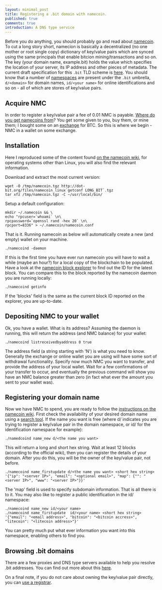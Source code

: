 ```yaml
---
layout: minimal_post
title: Registering a .bit domain with namecoin. 
published: true 
comments: true
introduction: A DNS type service
---
```


Before you do anything, you should probably go and read about [namecoin](http://namecoin.info).
To cut a long story short, namecion is basically a decentralized (no one mother or root single copy) dictionary of key/value pairs which are synced using the same principals that enable bitcion mining/transactions and so on.
The key (your domain name, example.bit) holds the value which specifies the location of your server, its IP address and other pieces of metadata.
The current draft specification for this `.bit` TLD scheme is [here](http://dot-bit.org/Namespace:Domain_names_v2.0).
You should know that a number of [namespaces](http://dot-bit.org/Namespace) are present under the `.bit` umbrella, `d/<domain>` for domain names, `id/<your name>` for online identifications and so on - all of which are stores of key/value pairs. 

## Acquire NMC
In order to register a key/value pair a fee of 0.01 NMC is payable.
[Where do you get namecoins from](http://dot-bit.org/HowToGetNamecoins)?
You get some given to you, buy them, or mine them; I bought some on an [exchange](https://btc-e.com) for BTC.
So this is where we begin - NMC in a wallet on some exchange.

## Installation
Here I reproduced some of the content found [on the namecoin wiki](https://github.com/namecoin/namecoin/wiki/Install-and-Configure-Namecoin), for operating systems other than Linux, you will also find the relevant information.

Download and extract the most current version:

    wget -O /tmp/namecoin.tgz http://dot-bit.org/files/namecoin_linux`getconf LONG_BIT`.tgz
    tar xfz /tmp/namecoin.tgz -C ~/usr/local/bin/

Setup a default configuration:

    mkdir ~/.namecoin && \
    echo "rpcuser=`whoami` \n\
    rpcpassword=`openssl rand -hex 20` \n\
    rpcport=8336" > ~/.namecoin/namecoin.conf

That is it.
Running namecoin as below will automatically create a new (and empty) wallet on your machine.

    ./namecoind -daemon

If this is the first time you have ever run namecoin you will have to wait a while (maybe an hour?) for a local copy of the blockchain to be populated.
Have a look at the [namecoin block explorer](http://explorer.dot-bit.org/) to find out the ID for the latest block.
You can compare this to the block reported by the namecoin daemon you are running locally:

    ./namecoind getinfo

If the 'blocks' field is the same as the current block ID reported on the explorer, you are up-to-date.

## Depositing NMC to your wallet
Ok, you have a wallet. What is its address?
Assuming the daemon is running, this will return the address (and NMC balance) for your wallet:

    ./namecoind listreceivedbyaddress 0 true

The address field (a string starting with 'N') is what you need to know.
Generally the exchange or online wallet you are using will have some sort of  withdrawal functionality.
Specify now much NMC you want to transfer, and provide the address of your local wallet.
Wait for a few confirmations of your transfer to occur, and eventually the previous command will show you have an NMC balance greater than zero (in fact what ever the amount you sent to your wallet was).

## Registering your domain name
Now we have NMC to spend, you are ready to follow the [instructions on the namecoin wiki](https://github.com/namecoin/namecoin/wiki/How-to-register-and-configure-.bit-domains).
First check the availability of your desired domain name using a [search tool](http://dot-bit.org/tools/domainSearch.php).
If the name you want is free (where d/ indicates you are trying to register a key/value pair in the domain namespace, or id/ for the identification namespace for example):

    ./namedcoind name_new d/<the name you want>

This will return a long and short hex string.
Wait at least 12 blocks (according to the official wiki), then you can register the details of your domain.
After you do this, you will be the owner of the key/value pair, not before.

    ./namecoind name_firstupdate d/<the name you want> <short hex string> '{"ip": "<server IP>", "email": "<optional email>", "map": {"": "<server IP>", "www": "<server IP>"}}'

The 'map' field is used to specify subdomain information.
That is all there is to it.
You may also like to register a public identification in the id/ namespace:

    ./namecoind name_new id/<your name>
    ./namecoind name_firstupdate  id/<your name> <short hex string> '{"email": "<email address>", "bitcoin": "<bitcoin accress>", "litecoin": "<litecoin address>"}'

You can pretty much put what ever information you want into this namespace, enabling others to find you.

## Browsing .bit domains
There are a few proxies and DNS type servers available to help you resolve .bit addresses.
You can find out more about this [here](http://dot-bit.org/How_To_Browse_Bit_Domains). 

On a final note, if you do not care about owning the key/value pair directly, you can [use a registrar](http://dot-bit.org/HowToRegisterAndConfigureBitDomains#Register_a_domain_with_a_registrar).

